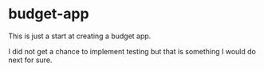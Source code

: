# budget-app

This is just a start at creating a budget app.  

I did not get a chance to implement testing but that is something I would do next for sure.
